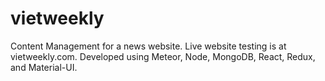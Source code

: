 # vietweekly

Content Management for a news website. Live website testing is at vietweekly.com.
Developed using Meteor, Node, MongoDB, React, Redux, and Material-UI.
